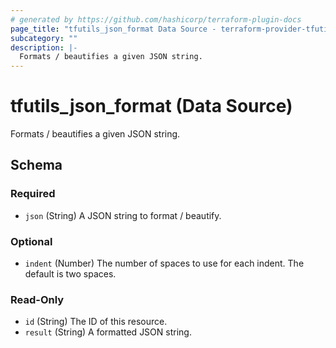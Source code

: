 ```yaml
---
# generated by https://github.com/hashicorp/terraform-plugin-docs
page_title: "tfutils_json_format Data Source - terraform-provider-tfutils"
subcategory: ""
description: |-
  Formats / beautifies a given JSON string.
---
```


# tfutils_json_format (Data Source)

Formats / beautifies a given JSON string.



<!-- schema generated by tfplugindocs -->
## Schema

### Required

- `json` (String) A JSON string to format / beautify.

### Optional

- `indent` (Number) The number of spaces to use for each indent. The default is two spaces.

### Read-Only

- `id` (String) The ID of this resource.
- `result` (String) A formatted JSON string.
